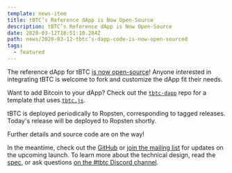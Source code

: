 ```yaml
---
template: news-item
title: tBTC’s Reference dApp is Now Open-Source
description: tBTC’s Reference dApp is Now Open-Source
date: 2020-03-12T16:51:10.284Z
path: news/2020-03-12-tbtc’s-dapp-code-is-now-open-sourced
tags:
  - featured
---
```

The reference dApp for tBTC [is now open-source](https://github.com/keep-network/tbtc-dapp)! Anyone interested in integrating tBTC is welcome to fork and customize the dApp fit their needs.

Want to add Bitcoin to your dApp? Check out the [`tbtc-dapp`](https://github.com/keep-network/tbtc-dapp) repo  for a template that uses [`tbtc.js`](https://github.com/keep-network/tbtc.js).

tBTC is deployed periodically to Ropsten, corresponding to tagged releases. Today's release will be deployed to Ropsten shortly.

Further details and source code are on the way!

In the meantime, check out the [GitHub](https://github.com/keep-network/tbtc) or [join the  mailing list](#mailing-list) for updates on the upcoming launch. To learn more about the technical design, read the [spec](http://docs.keep.network/tbtc/index.pdf), or ask questions [on the #tbtc Discord channel](https://chat.tbtc.network).
